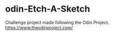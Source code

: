 # odin-Etch-A-Sketch
Challenge project made following the Odin Project. https://www.theodinproject.com/
